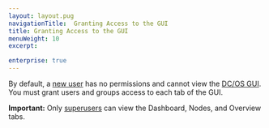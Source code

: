 ```yaml
---
layout: layout.pug
navigationTitle:  Granting Access to the GUI
title: Granting Access to the GUI
menuWeight: 10
excerpt:

enterprise: true
---
```


By default, a [new user](/1.11/security/ent/users-groups/) has no permissions and cannot view the [DC/OS GUI](/1.11/gui/). You must grant users and groups access to each tab of the GUI.

**Important:** Only [superusers](/1.11/security/ent/perms-reference/#superuser) can view the Dashboard, Nodes, and Overview tabs.

